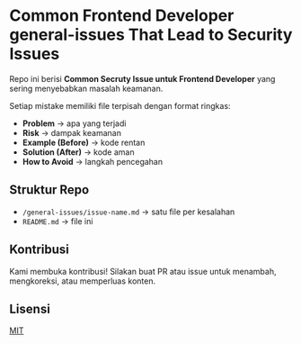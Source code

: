# Common Frontend Developer general-issues That Lead to Security Issues

Repo ini berisi **Common Secruty Issue untuk Frontend Developer** yang sering menyebabkan masalah keamanan.

Setiap mistake memiliki file terpisah dengan format ringkas:

- **Problem** → apa yang terjadi
- **Risk** → dampak keamanan
- **Example (Before)** → kode rentan
- **Solution (After)** → kode aman
- **How to Avoid** → langkah pencegahan

## Struktur Repo

- `/general-issues/issue-name.md` → satu file per kesalahan
- `README.md` → file ini

## Kontribusi

Kami membuka kontribusi! Silakan buat PR atau issue untuk menambah, mengkoreksi, atau memperluas konten.

## Lisensi

[MIT](LICENSE)
